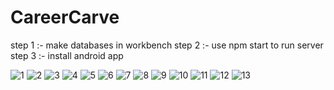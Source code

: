 # CareerCarve
step 1 :- make databases in workbench 
step 2 :- use npm start to run server 
step 3 :- install android app

![1](https://user-images.githubusercontent.com/71958293/181899330-3d2dc229-b09b-4a5b-ab75-56b32577fbd1.jpeg)
![2](https://user-images.githubusercontent.com/71958293/181899345-7fd84304-cc44-4c8c-bdf4-8668b30af791.jpeg)
![3](https://user-images.githubusercontent.com/71958293/181899223-2ea93699-6d1b-46f0-a37f-7c9845e5a72d.jpeg)
![4](https://user-images.githubusercontent.com/71958293/181899243-50ab6222-5b45-4429-b4c9-381259338850.jpeg)
![5](https://user-images.githubusercontent.com/71958293/181899255-b34741e6-0a37-4c17-805a-dce45f4ea901.jpeg)
![6](https://user-images.githubusercontent.com/71958293/181899266-619a2982-26fd-4d1a-9478-d303c65e0a1e.jpeg)
![7](https://user-images.githubusercontent.com/71958293/181899273-dc3d89d7-1ec3-4155-a389-952f907ad40f.jpeg)
![8](https://user-images.githubusercontent.com/71958293/181899283-51dc7c4f-2207-48dc-a57b-58be6845ff9e.jpeg)
![9](https://user-images.githubusercontent.com/71958293/181899291-51a47451-b405-4499-8489-f4a3413f736b.jpeg)
![10](https://user-images.githubusercontent.com/71958293/181899300-d4cf2f66-a092-4b60-890d-c7eb45c0dc26.jpeg)
![11](https://user-images.githubusercontent.com/71958293/181899306-abd10bae-07af-4403-bcf7-2ef1162f3aa8.jpeg)
![12](https://user-images.githubusercontent.com/71958293/181899313-a8eae5f2-7284-49f7-9873-79664d0c3590.jpeg)
![13](https://user-images.githubusercontent.com/71958293/181899324-1881396b-31c5-4463-9d92-903258c6bd12.jpeg)
